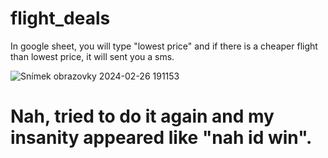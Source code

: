 # flight_deals
In google sheet, you will type "lowest price" and if there is a cheaper flight than lowest price, it will sent you a sms. 

![Snímek obrazovky 2024-02-26 191153](https://github.com/ArticFox93/flight_deals/assets/150355443/a3da140f-47bd-482e-a5f8-da21a61b3e7e)


# Nah, tried to do it again and my insanity appeared like "nah id win".
